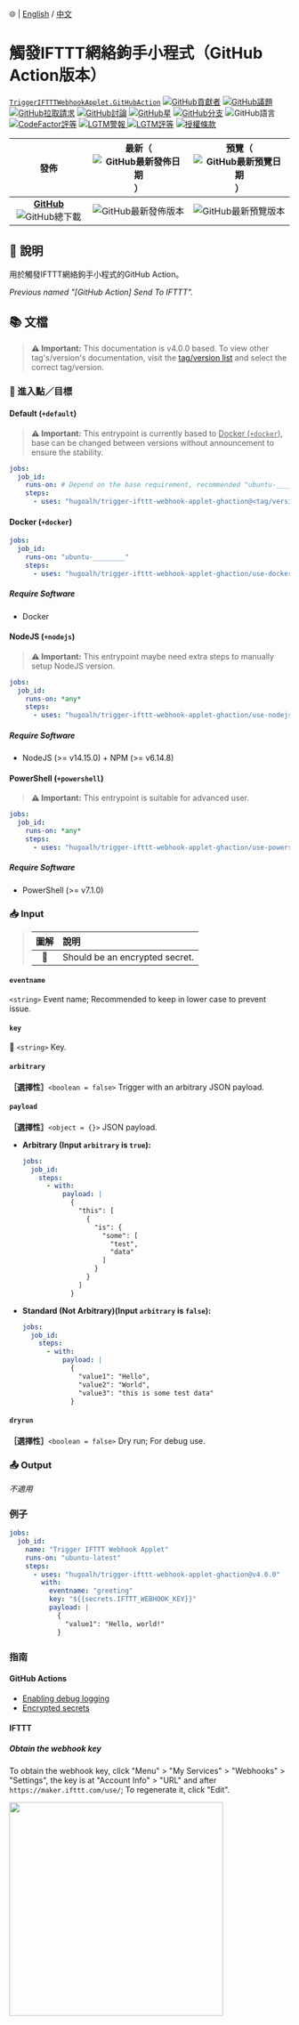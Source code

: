 🌐 | [English](./README.md) / [中文](./README-ZHHANT.md)

# 觸發IFTTT網絡鉤手小程式（GitHub Action版本）

[`TriggerIFTTTWebhookApplet.GitHubAction`](https://github.com/hugoalh/trigger-ifttt-webhook-applet-ghaction)
[![GitHub貢獻者](https://img.shields.io/github/contributors/hugoalh/trigger-ifttt-webhook-applet-ghaction?label=%E8%B2%A2%E7%8D%BB%E8%80%85&logo=github&logoColor=ffffff&style=flat-square)](https://github.com/hugoalh/trigger-ifttt-webhook-applet-ghaction/graphs/contributors)
[![GitHub議題](https://img.shields.io/github/issues-raw/hugoalh/trigger-ifttt-webhook-applet-ghaction?label=%E8%AD%B0%E9%A1%8C&logo=github&logoColor=ffffff&style=flat-square)](https://github.com/hugoalh/trigger-ifttt-webhook-applet-ghaction/issues)
[![GitHub拉取請求](https://img.shields.io/github/issues-pr-raw/hugoalh/trigger-ifttt-webhook-applet-ghaction?label=%E6%8B%89%E5%8F%96%E8%AB%8B%E6%B1%82&logo=github&logoColor=ffffff&style=flat-square)](https://github.com/hugoalh/trigger-ifttt-webhook-applet-ghaction/pulls)
[![GitHub討論](https://img.shields.io/github/discussions/hugoalh/trigger-ifttt-webhook-applet-ghaction?label=%E8%A8%8E%E8%AB%96&logo=github&logoColor=ffffff&style=flat-square)](https://github.com/hugoalh/trigger-ifttt-webhook-applet-ghaction/discussions)
[![GitHub星](https://img.shields.io/github/stars/hugoalh/trigger-ifttt-webhook-applet-ghaction?label=%E6%98%9F&logo=github&logoColor=ffffff&style=flat-square)](https://github.com/hugoalh/trigger-ifttt-webhook-applet-ghaction/stargazers)
[![GitHub分支](https://img.shields.io/github/forks/hugoalh/trigger-ifttt-webhook-applet-ghaction?label=%E5%88%86%E6%94%AF&logo=github&logoColor=ffffff&style=flat-square)](https://github.com/hugoalh/trigger-ifttt-webhook-applet-ghaction/network/members)
![GitHub語言](https://img.shields.io/github/languages/count/hugoalh/trigger-ifttt-webhook-applet-ghaction?label=%E8%AA%9E%E8%A8%80&logo=github&logoColor=ffffff&style=flat-square)
[![CodeFactor評等](https://img.shields.io/codefactor/grade/github/hugoalh/trigger-ifttt-webhook-applet-ghaction?label=%E8%A9%95%E7%AD%89&logo=codefactor&logoColor=ffffff&style=flat-square)](https://www.codefactor.io/repository/github/hugoalh/trigger-ifttt-webhook-applet-ghaction)
[![LGTM警報](https://img.shields.io/lgtm/alerts/g/hugoalh/trigger-ifttt-webhook-applet-ghaction?label=%E8%AD%A6%E5%A0%B1&logo=lgtm&logoColor=ffffff&style=flat-square)
![LGTM評等](https://img.shields.io/lgtm/grade/javascript/g/hugoalh/trigger-ifttt-webhook-applet-ghaction?label=%E8%A9%95%E7%AD%89&logo=lgtm&logoColor=ffffff&style=flat-square)](https://lgtm.com/projects/g/hugoalh/trigger-ifttt-webhook-applet-ghaction)
[![授權條款](https://img.shields.io/static/v1?label=%E6%8E%88%E6%AC%8A%E6%A2%9D%E6%AC%BE&message=MIT&color=brightgreen&style=flat-square)](./LICENSE-ZHHANT.md)

| **發佈** | **最新**（![GitHub最新發佈日期](https://img.shields.io/github/release-date/hugoalh/trigger-ifttt-webhook-applet-ghaction?label=%20&style=flat-square)） | **預覽**（![GitHub最新預覽日期](https://img.shields.io/github/release-date-pre/hugoalh/trigger-ifttt-webhook-applet-ghaction?label=%20&style=flat-square)） |
|:-:|:-:|:-:|
| [**GitHub**](https://github.com/hugoalh/trigger-ifttt-webhook-applet-ghaction/releases) ![GitHub總下載](https://img.shields.io/github/downloads/hugoalh/trigger-ifttt-webhook-applet-ghaction/total?label=%20&style=flat-square) | ![GitHub最新發佈版本](https://img.shields.io/github/release/hugoalh/trigger-ifttt-webhook-applet-ghaction?sort=semver&label=%20&style=flat-square) | ![GitHub最新預覽版本](https://img.shields.io/github/release/hugoalh/trigger-ifttt-webhook-applet-ghaction?include_prereleases&sort=semver&label=%20&style=flat-square) |

## 📝 說明

用於觸發IFTTT網絡鉤手小程式的GitHub Action。

*Previous named "\[GitHub Action\] Send To IFTTT".*

## 📚 文檔

> **⚠ Important:** This documentation is v4.0.0 based. To view other tag's/version's documentation, visit the [tag/version list](https://github.com/hugoalh/trigger-ifttt-webhook-applet-ghaction/tags) and select the correct tag/version.

### 🎯 進入點／目標

#### Default (`+default`)

> **⚠ Important:** This entrypoint is currently based to <u>Docker (`+docker`)</u>, base can be changed between versions without announcement to ensure the stability.

```yml
jobs:
  job_id:
    runs-on: # Depend on the base requirement, recommended "ubuntu-________"
    steps:
      - uses: "hugoalh/trigger-ifttt-webhook-applet-ghaction@<tag/version>"
```

#### Docker (`+docker`)

```yml
jobs:
  job_id:
    runs-on: "ubuntu-________"
    steps:
      - uses: "hugoalh/trigger-ifttt-webhook-applet-ghaction/use-docker@<tag/version>"
```

##### Require Software

- Docker

#### NodeJS (`+nodejs`)

> **⚠ Important:** This entrypoint maybe need extra steps to manually setup NodeJS version.

```yml
jobs:
  job_id:
    runs-on: *any*
    steps:
      - uses: "hugoalh/trigger-ifttt-webhook-applet-ghaction/use-nodejs@<tag/version>"
```

##### Require Software

- NodeJS (>= v14.15.0) + NPM (>= v6.14.8)

#### PowerShell (`+powershell`)

> **⚠ Important:** This entrypoint is suitable for advanced user.

```yml
jobs:
  job_id:
    runs-on: *any*
    steps:
      - uses: "hugoalh/trigger-ifttt-webhook-applet-ghaction/use-powershell@<tag/version>"
```

##### Require Software

- PowerShell (>= v7.1.0)

### 📥 Input

> | **圖解** | **說明** |
> |:-:|:--|
> | 🔐 | Should be an encrypted secret. |

#### `eventname`

`<string>` Event name; Recommended to keep in lower case to prevent issue.

#### `key`

**🔐** `<string>` Key.

#### `arbitrary`

<b>［選擇性］</b>`<boolean = false>` Trigger with an arbitrary JSON payload.

#### `payload`

<b>［選擇性］</b>`<object = {}>` JSON payload.

- **Arbitrary (Input `arbitrary` is `true`):**
  ```yml
  jobs:
    job_id:
      steps:
        - with:
            payload: |
              {
                "this": [
                  {
                    "is": {
                      "some": [
                        "test",
                        "data"
                      ]
                    }
                  }
                ]
              }
  ```
- **Standard (Not Arbitrary)(Input `arbitrary` is `false`):**
  ```yml
  jobs:
    job_id:
      steps:
        - with:
            payload: |
              {
                "value1": "Hello",
                "value2": "World",
                "value3": "this is some test data"
              }
  ```

#### `dryrun`

<b>［選擇性］</b>`<boolean = false>` Dry run; For debug use.

### 📤 Output

*不適用*

### 例子

```yml
jobs:
  job_id:
    name: "Trigger IFTTT Webhook Applet"
    runs-on: "ubuntu-latest"
    steps:
      - uses: "hugoalh/trigger-ifttt-webhook-applet-ghaction@v4.0.0"
        with:
          eventname: "greeting"
          key: "${{secrets.IFTTT_WEBHOOK_KEY}}"
          payload: |
            {
              "value1": "Hello, world!"
            }
```

### 指南

#### GitHub Actions

- [Enabling debug logging](https://docs.github.com/en/actions/managing-workflow-runs/enabling-debug-logging)
- [Encrypted secrets](https://docs.github.com/en/actions/reference/encrypted-secrets)

#### IFTTT

##### Obtain the webhook key

To obtain the webhook key, click "Menu" > "My Services" > "Webhooks" > "Settings", the key is at "Account Info" > "URL" and after `https://maker.ifttt.com/use/`; To regenerate it, click "Edit".

<img src="https://i.imgur.com/ihnqN5B.png" width="384px"/>
